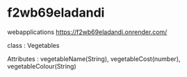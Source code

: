 # f2wb69eladandi
webapplications
https://f2wb69eladandi.onrender.com/

class : Vegetables

Attributes : vegetableName(String), vegetableCost(number), vegetableColour(String)
